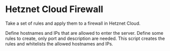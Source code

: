 # Hetznet Cloud Firewall
Take a set of rules and apply them to a firewall in Hetznet Cloud.

Define hostnames and IPs that are allowed to enter the server. Define some rules to create, only port and description are needed. This script creates the rules and whitelists the allowed hostnames and IPs.
